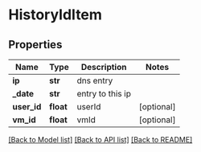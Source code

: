 # HistoryIdItem

## Properties
Name | Type | Description | Notes
------------ | ------------- | ------------- | -------------
**ip** | **str** | dns entry | 
**_date** | **str** | entry to this ip | 
**user_id** | **float** | userId | [optional] 
**vm_id** | **float** | vmId | [optional] 

[[Back to Model list]](../README.md#documentation-for-models) [[Back to API list]](../README.md#documentation-for-api-endpoints) [[Back to README]](../README.md)

